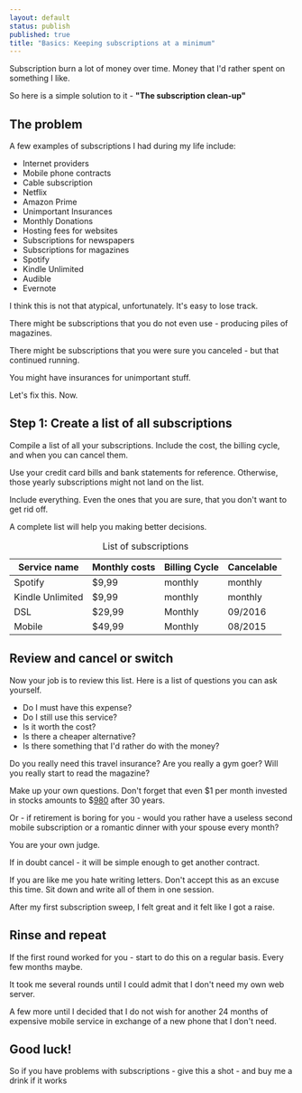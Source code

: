 ```yaml
---
layout: default
status: publish
published: true
title: "Basics: Keeping subscriptions at a minimum"
---
```


Subscription burn a lot of money over time. Money that I'd rather spent on something I like.

So here is a simple solution to it - **"The subscription clean-up"**

## The problem

A few examples of subscriptions I had during my life include:

*   Internet providers
*   Mobile phone contracts
*   Cable subscription
*   Netflix
*   Amazon Prime
*   Unimportant Insurances
*   Monthly Donations
*   Hosting fees for websites
*   Subscriptions for newspapers
*   Subscriptions for magazines
*   Spotify
*   Kindle Unlimited
*   Audible
*   Evernote

I think this is not that atypical, unfortunately. It's easy to lose track.

There might be subscriptions that you do not even use - producing piles of magazines.

There might be subscriptions that you were sure you canceled - but that continued running.

You might have insurances for unimportant stuff.

Let's fix this. Now.

## Step 1: Create a list of all subscriptions

Compile a list of all your subscriptions. Include the cost, the billing cycle, and when you can cancel them.

Use your credit card bills and bank statements for reference. Otherwise, those yearly subscriptions might not land on the list.

Include everything. Even the ones that you are sure, that you don't want to get rid off.

A complete list will help you making better decisions.

<table><caption>List of subscriptions</caption>

<thead>

<tr>

<th>Service name</th>

<th>Monthly costs</th>

<th>Billing Cycle</th>

<th>Cancelable</th>

</tr>

</thead>

<tbody>

<tr>

<td>Spotify</td>

<td>$9,99</td>

<td>monthly</td>

<td>monthly</td>

</tr>

<tr>

<td>Kindle Unlimited</td>

<td>$9,99</td>

<td>monthly</td>

<td>monthly</td>

</tr>

<tr>

<td>DSL</td>

<td>$29,99</td>

<td>Monthly</td>

<td>09/2016</td>

</tr>

<tr>

<td>Mobile</td>

<td>$49,99</td>

<td>Monthly</td>

<td>08/2015</td>

</tr>

</tbody>

</table>

## Review and cancel or switch

Now your job is to review this list. Here is a list of questions you can ask yourself.

*   Do I must have this expense?
*   Do I still use this service?
*   Is it worth the cost?
*   Is there a cheaper alternative?
*   Is there something that I'd rather do with the money?

Do you really need this travel insurance? Are you really a gym goer? Will you really start to read the magazine?

Make up your own questions. Don't forget that even $1 per month invested in stocks amounts to $[980](http://www.zinsen-berechnen.de/sparrechner.php?paramid=dndd6300xn) after 30 years.

Or - if retirement is boring for you - would you rather have a useless second mobile subscription or a romantic dinner with your spouse every month?

You are your own judge.

If in doubt cancel - it will be simple enough to get another contract.

If you are like me you hate writing letters. Don't accept this as an excuse this time. Sit down and write all of them in one session.

After my first subscription sweep, I felt great and it felt like I got a raise.

## Rinse and repeat

If the first round worked for you - start to do this on a regular basis. Every few months maybe.

It took me several rounds until I could admit that I don't need my own web server.

A few more until I decided that I do not wish for another 24 months of expensive mobile service in exchange of a new phone that I don't need.

## Good luck!

So if you have problems with subscriptions - give this a shot - and buy me a drink if it works